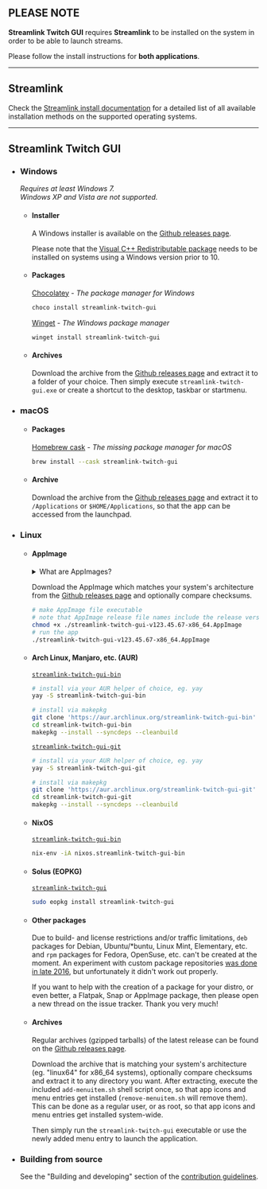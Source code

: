 ## PLEASE NOTE

**Streamlink Twitch GUI** requires **Streamlink** to be installed on the system in order to be able to launch streams.

Please follow the install instructions for **both applications**.


---


## Streamlink

Check the [Streamlink install documentation][streamlink-install] for a detailed list of all available installation methods on the supported operating systems.


---


## Streamlink Twitch GUI

- ### Windows

  *Requires at least Windows 7.*  
  *Windows XP and Vista are not supported.*

  - #### Installer

    A Windows installer is available on the [Github releases page][streamlink-twitch-gui-releases].

    Please note that the [Visual C++ Redistributable package][vc-redist] needs to be installed on systems using a Windows version prior to 10.

  - #### Packages

    [Chocolatey][chocolatey-streamlink-twitch-gui] - *The package manager for Windows*

    ```bash
    choco install streamlink-twitch-gui
    ```

    [Winget][winget-streamlink-twitch-gui] - *The Windows package manager*

    ```bash
    winget install streamlink-twitch-gui
    ```

  - #### Archives

    Download the archive from the [Github releases page][streamlink-twitch-gui-releases] and extract it to a folder of your choice. Then simply execute `streamlink-twitch-gui.exe` or create a shortcut to the desktop, taskbar or startmenu.

- ### macOS

  - #### Packages

    [Homebrew cask][homebrew-streamlink-twitch-gui] - *The missing package manager for macOS*

    ```bash
    brew install --cask streamlink-twitch-gui
    ```

  - #### Archive

    Download the archive from the [Github releases page][streamlink-twitch-gui-releases] and extract it to `/Applications` or `$HOME/Applications`, so that the app can be accessed from the launchpad.

- ### Linux

  - #### AppImage

    <details>
    <summary>What are AppImages?</summary>
    AppImages are portable apps which are independent of the distro and package management. No root permissons are required for installing and no files need to be manually extracted from a compressed tarball, just set the executable flag on the AppImage file and run it, either from the command line shell or graphical file browser.

    Note: Check out [AppImageLauncher][appimagelauncher], which automates the setup and system integration of AppImages. AppImageLauncher may also be available via your distro's package management.
    </details>

    Download the AppImage which matches your system's architecture from the [Github releases page][streamlink-twitch-gui-releases] and optionally compare checksums.

    ```bash
    # make AppImage file executable
    # note that AppImage release file names include the release version
    chmod +x ./streamlink-twitch-gui-v123.45.67-x86_64.AppImage
    # run the app
    ./streamlink-twitch-gui-v123.45.67-x86_64.AppImage
    ```

  - #### Arch Linux, Manjaro, etc. (AUR)

    [`streamlink-twitch-gui-bin`][aur-streamlink-twitch-gui-bin]

    ```bash
    # install via your AUR helper of choice, eg. yay
    yay -S streamlink-twitch-gui-bin

    # install via makepkg
    git clone 'https://aur.archlinux.org/streamlink-twitch-gui-bin'
    cd streamlink-twitch-gui-bin
    makepkg --install --syncdeps --cleanbuild
    ```

    [`streamlink-twitch-gui-git`][aur-streamlink-twitch-gui-git]

    ```bash
    # install via your AUR helper of choice, eg. yay
    yay -S streamlink-twitch-gui-git

    # install via makepkg
    git clone 'https://aur.archlinux.org/streamlink-twitch-gui-git'
    cd streamlink-twitch-gui-git
    makepkg --install --syncdeps --cleanbuild
    ```

  - #### NixOS

    [`streamlink-twitch-gui-bin`][nixos-streamlink-twitch-gui-bin]

    ```bash
    nix-env -iA nixos.streamlink-twitch-gui-bin
    ```

  - #### Solus (EOPKG)

    [`streamlink-twitch-gui`][eopkg-streamlink-twitch-gui]

    ```bash
    sudo eopkg install streamlink-twitch-gui
    ```

  - #### Other packages

    Due to build- and license restrictions and/or traffic limitations, `deb` packages for Debian, Ubuntu/*buntu, Linux Mint, Elementary, etc. and `rpm` packages for Fedora, OpenSuse, etc. can't be created at the moment. An experiment with custom package repositories [was done in late 2016][custom-package-repo-experiment], but unfortunately it didn't work out properly.

    If you want to help with the creation of a package for your distro, or even better, a Flatpak, Snap or AppImage package, then please open a new thread on the issue tracker. Thank you very much!

  - #### Archives

    Regular archives (gzipped tarballs) of the latest release can be found on the [Github releases page][streamlink-twitch-gui-releases].

    Download the archive that is matching your system's architecture (eg. "linux64" for x86_64 systems), optionally compare checksums and extract it to any directory you want. After extracting, execute the included `add-menuitem.sh` shell script once, so that app icons and menu entries get installed (`remove-menuitem.sh` will remove them). This can be done as a regular user, or as root, so that app icons and menu entries get installed system-wide.

    Then simply run the `streamlink-twitch-gui` executable or use the newly added menu entry to launch the application.

- ### Building from source

  See the "Building and developing" section of the [contribution guidelines][source-streamlink-twitch-gui].


[streamlink-install]: https://streamlink.github.io/install.html "Streamlink installation"
[streamlink-releases]: https://github.com/streamlink/streamlink/releases "Streamlink releases"
[streamlink-twitch-gui-releases]: https://github.com/streamlink/streamlink-twitch-gui/releases "Streamlink Twitch GUI releases"
[vc-redist]: https://www.microsoft.com/en-us/download/details.aspx?id=48145 "Visual C++ Redistributable"
[source-streamlink-twitch-gui]: https://github.com/streamlink/streamlink-twitch-gui/blob/master/CONTRIBUTING.md#developing-and-building "Building Streamlink Twitch GUI"
[chocolatey-streamlink-twitch-gui]: https://chocolatey.org/packages/streamlink-twitch-gui "Streamlink Twitch GUI chocolatey package"
[winget-streamlink-twitch-gui]: https://github.com/microsoft/winget-pkgs/tree/master/manifests/s/Streamlink/StreamlinkTwitchGui "Streamlink Twitch GUI winget package"
[homebrew-streamlink-twitch-gui]: https://formulae.brew.sh/cask/streamlink-twitch-gui "Streamlink Twitch GUI homebrew cask"
[aur-streamlink-twitch-gui-bin]: https://aur.archlinux.org/packages/streamlink-twitch-gui-bin "Streamlink Twitch GUI AUR binary package"
[aur-streamlink-twitch-gui-git]: https://aur.archlinux.org/packages/streamlink-twitch-gui-git "Streamlink Twitch GUI AUR development package"
[nixos-streamlink-twitch-gui-bin]: https://search.nixos.org/packages?show=streamlink-twitch-gui-bin&query=streamlink "Streamlink Twitch GUI NixOS binary package"
[eopkg-streamlink-twitch-gui]: https://dev.getsol.us/source/streamlink-twitch-gui/ "Streamlink Twitch GUI Solus package"
[custom-package-repo-experiment]: https://github.com/streamlink/streamlink-twitch-gui/pull/319
[appimagelauncher]: https://github.com/TheAssassin/AppImageLauncher
